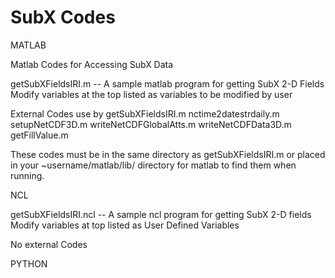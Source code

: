 # SubX Codes


MATLAB


Matlab Codes for Accessing SubX Data

  getSubXFieldsIRI.m -- A sample matlab program for getting SubX 2-D Fields
    Modify variables at the top listed as variables to be modified by user

  External Codes use by getSubXFieldsIRI.m
  nctime2datestrdaily.m   
  setupNetCDF3D.m
  writeNetCDFGlobalAtts.m
  writeNetCDFData3D.m
  getFillValue.m

  These codes must be in the same directory as getSubXFieldsIRI.m or placed in your ~username/matlab/lib/ directory for matlab to find them when running. 
  
  
  NCL

  getSubXFieldsIRI.ncl -- A sample ncl program for getting SubX 2-D fields
  Modify variables at top listed as User Defined Variables

  No external Codes
  
  
  PYTHON

